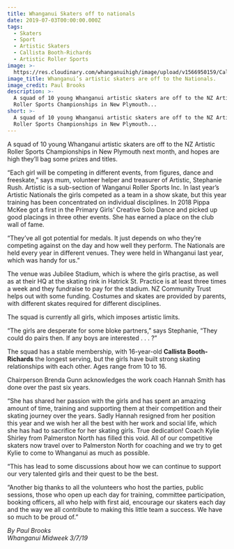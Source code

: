 ```yaml
---
title: Whanganui Skaters off to nationals
date: 2019-07-03T00:00:00.000Z
tags:
  - Skaters
  - Sport
  - Artistic Skaters
  - Callista Booth-Richards
  - Artistic Roller Sports
image: >-
  https://res.cloudinary.com/whanganuihigh/image/upload/v1566950159/Callista_Booth_Richards.Skating.Midweek_3.7.19.jpg
image_title: Whanganui’s artistic skaters are off to the Nationals.
image_credit: Paul Brooks
description: >-
  A squad of 10 young Whanganui artistic skaters are off to the NZ Artistic
  Roller Sports Championships in New Plymouth...
short: >-
  A squad of 10 young Whanganui artistic skaters are off to the NZ Artistic
  Roller Sports Championships in New Plymouth...
---
```

A squad of 10 young Whanganui artistic skaters are off to the NZ Artistic Roller Sports Championships in New Plymouth next month, and hopes are high they&rsquo;ll bag some prizes and titles.</p>
<p data-bind="text: $data">&ldquo;Each girl will be competing in different events, from figures, dance and freeskate,&rdquo; says mum, volunteer helper and treasurer of Artistic, Stephanie Rush. Artistic is a sub-section of Wanganui Roller Sports Inc. In last year&rsquo;s Artistic Nationals the girls competed as a team in a show skate, but this year training has been concentrated on individual disciplines. In 2018 Pippa McKee got a first in the Primary Girls&rsquo; Creative Solo Dance and picked up good placings in three other events. She has earned a place on the club wall of fame.</p>
<p data-bind="text: $data">&ldquo;They&rsquo;ve all got potential for medals. It just depends on who they&rsquo;re competing against on the day and how well they perform. The Nationals are held every year in different venues. They were held in Whanganui last year, which was handy for us.&rdquo;</p>
<p data-bind="text: $data">The venue was Jubilee Stadium, which is where the girls practise, as well as at their HQ at the skating rink in Hatrick St. Practice is at least three times a week and they fundraise to pay for the stadium. NZ Community Trust helps out with some funding. Costumes and skates are provided by parents, with different skates required for different disciplines.</p>
<p data-bind="text: $data">The squad is currently all girls, which imposes artistic limits.</p>
<p data-bind="text: $data">&ldquo;The girls are desperate for some bloke partners,&rdquo; says Stephanie, &ldquo;They could do pairs then. If any boys are interested . . . ?&rdquo;</p>
<p data-bind="text: $data">The squad has a stable membership, with 16-year-old <strong>Callista Booth-Richards</strong> the longest serving, but the girls have built strong skating relationships with each other. Ages range from 10 to 16.</p>
<p data-bind="text: $data">Chairperson Brenda Gunn acknowledges the work coach Hannah Smith has done over the past six years.</p>
<p data-bind="text: $data">&ldquo;She has shared her passion with the girls and has spent an amazing amount of time, training and supporting them at their competition and their skating journey over the years. Sadly Hannah resigned from her position this year and we wish her all the best with her work and social life, which she has had to sacrifice for her skating girls. True dedication! Coach Kylie Shirley from Palmerston North has filled this void. All of our competitive skaters now travel over to Palmerston North for coaching and we try to get Kylie to come to Whanganui as much as possible.</p>
<p data-bind="text: $data">&ldquo;This has lead to some discussions about how we can continue to support our very talented girls and their quest to be the best.</p>
<p data-bind="text: $data">&ldquo;Another big thanks to all the volunteers who host the parties, public sessions, those who open up each day for training, committee participation, booking officers, all who help with first aid, encourage our skaters each day and the way we all contribute to making this little team a success. We have so much to be proud of.&rdquo;</p>
<p data-bind="text: $data"><em>By Paul Brooks</em><br /><em>Whanganui Midweek 3/7/19</em></p>

